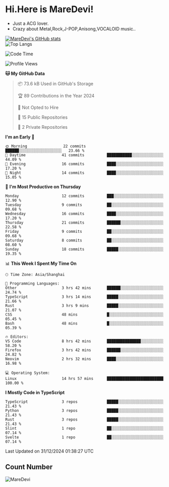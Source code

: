 # Hi.Here is MareDevi!

- Just a ACG lover.
- Crazy about Metal,Rock,J-POP,Anisong,VOCALOID music..

[![MareDevi's GitHub stats](https://github-readme-stats.vercel.app/api?username=MareDevi&show_icons=true&theme=algolia)](https://github.com/anuraghazra/github-readme-stats)  
![Top Langs](https://github-readme-stats.vercel.app/api/top-langs/?username=MareDevi&layout=compact&theme=algolia)

<!--START_SECTION:waka-->
![Code Time](http://img.shields.io/badge/Code%20Time-62%20hrs%2022%20mins-blue)

![Profile Views](http://img.shields.io/badge/Profile%20Views-69-blue)

**🐱 My GitHub Data** 

> 📦 73.6 kB Used in GitHub's Storage 
 > 
> 🏆 89 Contributions in the Year 2024
 > 
> 🚫 Not Opted to Hire
 > 
> 📜 15 Public Repositories 
 > 
> 🔑 2 Private Repositories 
 > 
**I'm an Early 🐤** 

```text
🌞 Morning                22 commits          ██████░░░░░░░░░░░░░░░░░░░   23.66 % 
🌆 Daytime                41 commits          ███████████░░░░░░░░░░░░░░   44.09 % 
🌃 Evening                16 commits          ████░░░░░░░░░░░░░░░░░░░░░   17.20 % 
🌙 Night                  14 commits          ████░░░░░░░░░░░░░░░░░░░░░   15.05 % 
```
📅 **I'm Most Productive on Thursday** 

```text
Monday                   12 commits          ███░░░░░░░░░░░░░░░░░░░░░░   12.90 % 
Tuesday                  9 commits           ██░░░░░░░░░░░░░░░░░░░░░░░   09.68 % 
Wednesday                16 commits          ████░░░░░░░░░░░░░░░░░░░░░   17.20 % 
Thursday                 21 commits          ██████░░░░░░░░░░░░░░░░░░░   22.58 % 
Friday                   9 commits           ██░░░░░░░░░░░░░░░░░░░░░░░   09.68 % 
Saturday                 8 commits           ██░░░░░░░░░░░░░░░░░░░░░░░   08.60 % 
Sunday                   18 commits          █████░░░░░░░░░░░░░░░░░░░░   19.35 % 
```


📊 **This Week I Spent My Time On** 

```text
🕑︎ Time Zone: Asia/Shanghai

💬 Programming Languages: 
Other                    3 hrs 42 mins       ██████░░░░░░░░░░░░░░░░░░░   24.74 % 
TypeScript               3 hrs 14 mins       █████░░░░░░░░░░░░░░░░░░░░   21.66 % 
Rust                     3 hrs 9 mins        █████░░░░░░░░░░░░░░░░░░░░   21.07 % 
CSS                      48 mins             █░░░░░░░░░░░░░░░░░░░░░░░░   05.45 % 
Bash                     48 mins             █░░░░░░░░░░░░░░░░░░░░░░░░   05.39 % 

🔥 Editors: 
VS Code                  8 hrs 42 mins       ███████████████░░░░░░░░░░   58.20 % 
Firefox                  3 hrs 42 mins       ██████░░░░░░░░░░░░░░░░░░░   24.82 % 
Neovim                   2 hrs 32 mins       ████░░░░░░░░░░░░░░░░░░░░░   16.98 % 

💻 Operating System: 
Linux                    14 hrs 57 mins      █████████████████████████   100.00 % 
```

**I Mostly Code in TypeScript** 

```text
TypeScript               3 repos             █████░░░░░░░░░░░░░░░░░░░░   21.43 % 
Python                   3 repos             █████░░░░░░░░░░░░░░░░░░░░   21.43 % 
Rust                     3 repos             █████░░░░░░░░░░░░░░░░░░░░   21.43 % 
Slint                    1 repo              ██░░░░░░░░░░░░░░░░░░░░░░░   07.14 % 
Svelte                   1 repo              ██░░░░░░░░░░░░░░░░░░░░░░░   07.14 % 
```




 Last Updated on 31/12/2024 01:38:27 UTC
<!--END_SECTION:waka-->

## Count Number
![MareDevi](https://count.getloli.com/get/@maredevi?theme=moebooru-h)  

<!---
MareDevi/MareDevi is a ✨ special ✨ repository because its `README.md` (this file) appears on your GitHub profile.
You can click the Preview link to take a look at your changes.
--->
